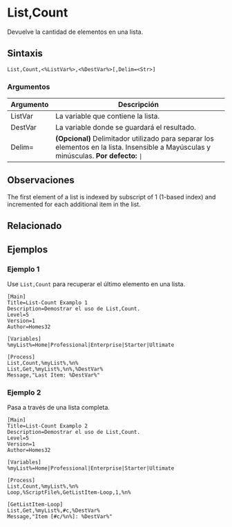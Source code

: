 # List,Count

Devuelve la cantidad de elementos en una lista.

## Sintaxis

```pebakery
List,Count,<%ListVar%>,<%DestVar%>[,Delim=<Str>]
```

### Argumentos

| Argumento | Descripción |
| --- | --- |
| ListVar | La variable que contiene la lista. |
| DestVar |La variable donde se guardará el resultado. |
| Delim= | **(Opcional)** Delimitador utilizado para separar los elementos en la lista. Insensible a Mayúsculas y minúsculas. **Por defecto:** `\|` |

## Observaciones

The first element of a list is indexed by subscript of 1 (1-based index) and incremented for each additional item in the list.

## Relacionado

## Ejemplos

### Ejemplo 1

Use `List,Count` para recuperar el último elemento en una lista.

```pebakery
[Main]
Title=List-Count Examplo 1
Description=Demostrar el uso de List,Count.
Level=5
Version=1
Author=Homes32

[Variables]
%myList%=Home|Professional|Enterprise|Starter|Ultimate

[Process]
List,Count,%myList%,%n%
List,Get,%myList%,%n%,%DestVar%
Message,"Last Item: %DestVar%"
```

### Ejemplo 2

Pasa a través de una lista completa.

```pebakery
[Main]
Title=List-Count Examplo 2
Description=Demostrar el uso de List,Count.
Level=5
Version=1
Author=Homes32

[Variables]
%myList%=Home|Professional|Enterprise|Starter|Ultimate

[Process]
List,Count,%myList%,%n%
Loop,%ScriptFile%,GetListItem-Loop,1,%n%

[GetListItem-Loop]
List,Get,%myList%,#c,%DestVar%
Message,"Item [#c/%n%]: %DestVar%"
```
